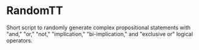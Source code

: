 # RandomTT
Short script to randomly generate complex propositional statements with "and," "or," "not," "implication," "bi-implication," and "exclusive or" logical operators.
